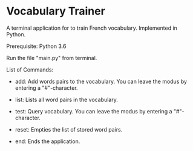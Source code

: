 # Vocabulary Trainer
A terminal application for to train French vocabulary. Implemented in Python.

Prerequisite: Python 3.6

Run the file "main.py" from terminal.

List of Commands:

- add: Add words pairs to the vocabulary. You can leave the modus by entering a "#"-character.

- list: Lists all word pairs in the vocabulary.

- test: Query vocabulary. You can leave the modus by entering a "#"-character.

- reset: Empties the list of stored word pairs.

- end: Ends the application.
